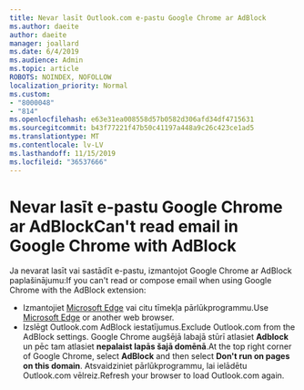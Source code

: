 ```yaml
---
title: Nevar lasīt Outlook.com e-pastu Google Chrome ar AdBlock
ms.author: daeite
author: daeite
manager: joallard
ms.date: 6/4/2019
ms.audience: Admin
ms.topic: article
ROBOTS: NOINDEX, NOFOLLOW
localization_priority: Normal
ms.custom:
- "8000048"
- "814"
ms.openlocfilehash: e63e31ea008558d57b0582d306afd34df4715631
ms.sourcegitcommit: b43f77221f47b50c41197a448a9c26c423ce1ad5
ms.translationtype: MT
ms.contentlocale: lv-LV
ms.lasthandoff: 11/15/2019
ms.locfileid: "36537666"
---
```

# <a name="cant-read-email-in-google-chrome-with-adblock"></a><span data-ttu-id="802a8-102">Nevar lasīt e-pastu Google Chrome ar AdBlock</span><span class="sxs-lookup"><span data-stu-id="802a8-102">Can't read email in Google Chrome with AdBlock</span></span>

<span data-ttu-id="802a8-103">Ja nevarat lasīt vai sastādīt e-pastu, izmantojot Google Chrome ar AdBlock paplašinājumu:</span><span class="sxs-lookup"><span data-stu-id="802a8-103">If you can't read or compose email when using Google Chrome with the AdBlock extension:</span></span>

- <span data-ttu-id="802a8-104">Izmantojiet [Microsoft Edge](https://go.microsoft.com/fwlink/p/?linkid=2001503&amp;clcid=0x409) vai citu tīmekļa pārlūkprogrammu.</span><span class="sxs-lookup"><span data-stu-id="802a8-104">Use [Microsoft Edge](https://go.microsoft.com/fwlink/p/?linkid=2001503&amp;clcid=0x409) or another web browser.</span></span>
- <span data-ttu-id="802a8-105">Izslēgt Outlook.com AdBlock iestatījumus.</span><span class="sxs-lookup"><span data-stu-id="802a8-105">Exclude Outlook.com from the AdBlock settings.</span></span> <span data-ttu-id="802a8-106">Google Chrome augšējā labajā stūrī atlasiet **Adblock** un pēc tam atlasiet **nepalaist lapās šajā domēnā**.</span><span class="sxs-lookup"><span data-stu-id="802a8-106">At the top right corner of Google Chrome, select **AdBlock** and then select **Don't run on pages on this domain**.</span></span> <span data-ttu-id="802a8-107">Atsvaidziniet pārlūkprogrammu, lai ielādētu Outlook.com vēlreiz.</span><span class="sxs-lookup"><span data-stu-id="802a8-107">Refresh your browser to load Outlook.com again.</span></span>